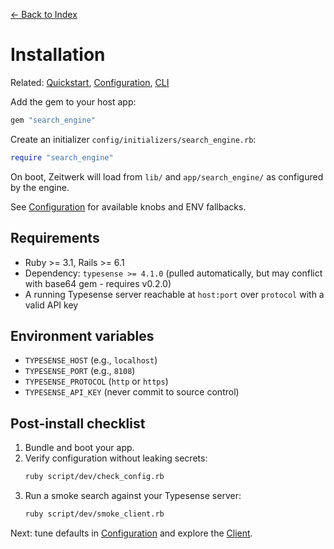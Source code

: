 [← Back to Index](./index.md)

# Installation

Related: [Quickstart](./quickstart.md), [Configuration](./configuration.md), [CLI](./cli.md)

Add the gem to your host app:

```ruby
gem "search_engine"
```

Create an initializer `config/initializers/search_engine.rb`:

```ruby
require "search_engine"
```

On boot, Zeitwerk will load from `lib/` and `app/search_engine/` as configured by the engine.

See [Configuration](./configuration.md) for available knobs and ENV fallbacks.

## Requirements

- Ruby >= 3.1, Rails >= 6.1
- Dependency: `typesense >= 4.1.0` (pulled automatically, but may conflict with base64 gem - requires v0.2.0)
- A running Typesense server reachable at `host:port` over `protocol` with a valid API key

## Environment variables

- `TYPESENSE_HOST` (e.g., `localhost`)
- `TYPESENSE_PORT` (e.g., `8108`)
- `TYPESENSE_PROTOCOL` (`http` or `https`)
- `TYPESENSE_API_KEY` (never commit to source control)

## Post-install checklist

1. Bundle and boot your app.
2. Verify configuration without leaking secrets:
   ```bash
   ruby script/dev/check_config.rb
   ```
3. Run a smoke search against your Typesense server:
   ```bash
   ruby script/dev/smoke_client.rb
   ```

Next: tune defaults in [Configuration](./configuration.md) and explore the [Client](./client.md).
